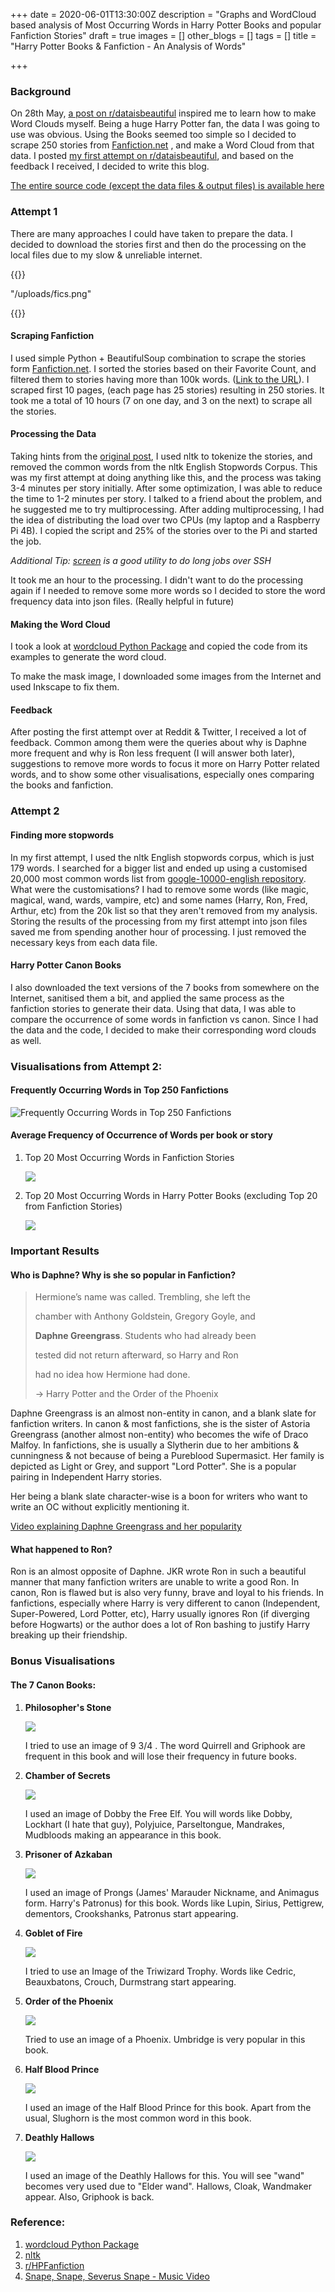 +++
date = 2020-06-01T13:30:00Z
description = "Graphs and WordCloud based analysis of Most Occurring Words in Harry Potter Books and popular Fanfiction Stories"
draft = true
images = []
other_blogs = []
tags = []
title = "Harry Potter Books & Fanfiction - An Analysis of Words"

+++
### Background

On 28th May, [a post on r/dataisbeautiful](https://www.reddit.com/r/dataisbeautiful/comments/gs4me1/oc_word_cloud_comparison_between_user_comments_on/) inspired me to learn how to make Word Clouds myself. Being a huge Harry Potter fan, the data I was going to use was obvious. Using the Books seemed too simple so I decided to scrape 250 stories from [Fanfiction.net](http://fanfiction.net/) , and make a Word Cloud from that data. I posted [my first attempt on r/dataisbeautiful](https://www.reddit.com/r/dataisbeautiful/comments/gtxzx8/oc_frequently_occurring_words_in_top_250_harry/), and based on the feedback I received, I decided to write this blog.

[The entire source code (except the data files & output files) is available here](https://github.com/haideralipunjabi/harrypotter-analysis)

### Attempt 1

There are many approaches I could have taken to prepare the data. I decided to download the stories first and then do the processing on the local files due to my slow & unreliable internet.

{{<images>}}

"/uploads/fics.png"

{{</images>}}

#### Scraping Fanfiction

I used simple Python + BeautifulSoup combination to scrape the stories form  [Fanfiction.net](http://fanfiction.net/). I sorted the stories based on their Favorite Count, and filtered them to stories having more than 100k words. ([Link to the URL](https://www.fanfiction.net/book/Harry-Potter/?&srt=4&r=10&len=100&p=1)). I scraped first 10 pages, (each page has 25 stories) resulting in 250 stories. It took me a total of 10 hours (7 on one day, and 3 on the next) to scrape all the stories.

#### Processing the Data

Taking hints from the [original post](), I used nltk to tokenize the stories, and removed the common words from the nltk English Stopwords Corpus. This was my first attempt at doing anything like this, and the process was taking 3-4 minutes per story initially. After some optimization, I was able to reduce the time to 1-2 minutes per story. I talked to a friend about the problem, and he suggested me to try multiprocessing. After adding multiprocessing, I had the idea of distributing the load over two CPUs (my laptop and a Raspberry Pi 4B). I copied the script and 25% of the stories over to the Pi and started the job.

_Additional Tip:_ [_screen_](https://www.geeksforgeeks.org/screen-command-in-linux-with-examples/) _is a good utility to do long jobs over SSH_

It took me an hour to the processing. I didn't want to do the processing again if I needed to remove some more words so I decided to store the word frequency data into json files. (Really helpful in future)

#### Making the Word Cloud

I took a look at [wordcloud Python Package](https://github.com/amueller/word_cloud) and copied the code from its examples to generate the word cloud.

To make the mask image, I downloaded some images from the Internet and used Inkscape to fix them.

#### Feedback

After posting the first attempt over at Reddit & Twitter, I received a lot of feedback. Common among them were the queries about why is Daphne more frequent and why is Ron less frequent (I will answer both later), suggestions to remove more words to focus it more on Harry Potter related words, and to show some other visualisations, especially ones comparing the books and fanfiction.

### Attempt 2

#### Finding more stopwords

In my first attempt, I used the nltk English stopwords corpus, which is just 179 words. I searched for a bigger list and ended up using a customised 20,000 most common words list from [google-10000-english repository](). What were the customisations? I had to remove some words (like magic, magical, wand, wards, vampire, etc) and some names (Harry, Ron, Fred, Arthur, etc) from the 20k list so that they aren't removed from my analysis. Storing the results of the processing from my first attempt into json files saved me from spending another hour of processing. I just removed the necessary keys from each data file.

#### Harry Potter Canon Books

I also downloaded the text versions of the 7 books from somewhere on the Internet, sanitised them a bit, and applied the same process as the fanfiction stories to generate their data. Using that data, I was able to compare the occurrence of some words in fanfiction vs canon. Since I had the data and the code, I decided to make their corresponding word clouds as well.

### Visualisations from Attempt 2:

#### Frequently Occurring Words in Top 250 Fanfictions

![Frequently Occurring Words in Top 250 Fanfictions](/uploads/fics.png "Frequently Occurring Words in Top 250 Fanfictions")

#### Average Frequency of Occurrence of Words per book or story

1. Top 20 Most Occurring Words in Fanfiction Stories

   ![](/uploads/graph1.png)
2. Top 20 Most Occurring Words in Harry Potter Books (excluding Top 20 from Fanfiction Stories)

   ![](/uploads/graph2.png)

### Important Results

#### Who is Daphne? Why is she so popular in Fanfiction?

> Hermione’s name was called. Trembling, she left the 
>
> chamber with Anthony Goldstein, Gregory Goyle, and 
>
> **Daphne Greengrass**. Students who had already been 
>
> tested did not return afterward, so Harry and Ron 
>
> had no idea how Hermione had done.
>
> \-> Harry Potter and the Order of the Phoenix

Daphne Greengrass is an almost non-entity in canon, and a blank slate for fanfiction writers. In canon & most fanfictions, she is the sister of Astoria Greengrass (another almost non-entity) who becomes the wife of Draco Malfoy. In fanfictions, she is usually a Slytherin due to her ambitions & cunningness & not because of being a Pureblood Supermasict. Her family is depicted as Light or Grey, and support "Lord Potter". She is a popular pairing in Independent Harry stories.

Her being a blank slate character-wise is a boon for writers who want to write an OC without explicitly mentioning it.

[Video explaining Daphne Greengrass and her popularity](https://www.youtube.com/watch?v=4mSD-GAmz1I)

#### What happened to Ron?

Ron is an almost opposite of Daphne. JKR wrote Ron in such a beautiful manner that many fanfiction writers are unable to write a good Ron. In canon, Ron is flawed but is also very funny, brave and loyal to his friends. In fanfictions, especially where Harry is very different to canon (Independent, Super-Powered, Lord Potter, etc), Harry usually ignores Ron (if diverging before Hogwarts) or the author does a lot of Ron bashing to justify Harry breaking up their friendship.

### Bonus Visualisations

#### The 7 Canon Books:

1. **Philosopher's Stone**

   ![](/uploads/book1.png)

   I tried to use an image of 9 3/4 . The word Quirrell and Griphook are frequent in this book and will lose their frequency in future books.
2. **Chamber of Secrets**

   ![](/uploads/book2.png)

   I used an image of Dobby the Free Elf. You will words like Dobby, Lockhart (I hate that guy), Polyjuice, Parseltongue, Mandrakes, Mudbloods making an appearance in this book.
3. **Prisoner of Azkaban**

   ![](/uploads/book3.png)

   I used an image of Prongs (James' Marauder Nickname, and Animagus form. Harry's Patronus) for this book. Words like Lupin, Sirius, Pettigrew, dementors, Crookshanks, Patronus start appearing.
4. **Goblet of Fire**

   ![](/uploads/book4.png)

   I tried to use an Image of the Triwizard Trophy. Words like Cedric, Beauxbatons, Crouch,  Durmstrang start appearing.
5. **Order of the Phoenix**

   ![](/uploads/book5.png)

   Tried to use an image of a Phoenix. Umbridge is very popular in this book.
6. **Half Blood Prince**

   ![](/uploads/book6.png)

   I used an image of the Half Blood Prince for this book. Apart from the usual, Slughorn is the most common word in this book.

    
7. **Deathly Hallows**

   ![](/uploads/book7.png)

   I used an image of the Deathly Hallows for this. You will see "wand" becomes very used due to "Elder wand". Hallows, Cloak, Wandmaker appear. Also, Griphook is back.

### Reference:

1. [wordcloud Python Package]()
2. [nltk](https://www.nltk.org/)
3. [r/HPFanfiction](https://www.reddit.com/r/HPfanfiction)
4. [Snape, Snape, Severus Snape - Music Video](https://www.youtube.com/watch?v=4Rp5bdBBEeM)